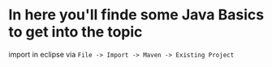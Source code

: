 # In here you'll finde some Java Basics to get into the topic

import in eclipse via `File -> Import -> Maven -> Existing Project`